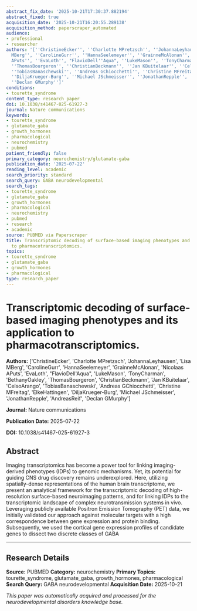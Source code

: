 ```yaml
---
abstract_fix_date: '2025-10-21T17:30:37.882194'
abstract_fixed: true
acquisition_date: '2025-10-21T16:20:55.289138'
acquisition_method: paperscraper_automated
audience:
- professional
- researcher
authors: '[''ChristineEcker'', ''Charlotte MPretzsch'', ''JohannaLeyhausen'', ''Lisa
  MBerg'', ''CarolineGurr'', ''HannaSeelemeyer'', ''GrainneMcAlonan'', ''Nicolaas
  APuts'', ''EvaLoth'', "FlavioDell''Aqua", ''LukeMason'', ''TonyCharman'', ''BethanyOakley'',
  ''ThomasBourgeron'', ''ChristianBeckmann'', ''Jan KBuitelaar'', ''CelsoArango'',
  ''TobiasBanaschewski'', ''Andreas GChiocchetti'', ''Christine MFreitag'', ''ElkeHattingen'',
  ''DiljaKrueger-Burg'', ''Michael JSchmeisser'', ''JonathanRepple'', ''AndreasReif'',
  ''Declan GMurphy'']'
conditions:
- tourette_syndrome
content_type: research_paper
doi: 10.1038/s41467-025-61927-3
journal: Nature communications
keywords:
- tourette_syndrome
- glutamate_gaba
- growth_hormones
- pharmacological
- neurochemistry
- pubmed
patient_friendly: false
primary_category: neurochemistry/glutamate-gaba
publication_date: '2025-07-22'
reading_level: academic
search_priority: standard
search_query: GABA neurodevelopmental
search_tags:
- tourette_syndrome
- glutamate_gaba
- growth_hormones
- pharmacological
- neurochemistry
- pubmed
- research
- academic
source: PUBMED via Paperscraper
title: Transcriptomic decoding of surface-based imaging phenotypes and its application
  to pharmacotranscriptomics.
topics:
- tourette_syndrome
- glutamate_gaba
- growth_hormones
- pharmacological
type: research_paper
---
```


# Transcriptomic decoding of surface-based imaging phenotypes and its application to pharmacotranscriptomics.

**Authors:** ['ChristineEcker', 'Charlotte MPretzsch', 'JohannaLeyhausen', 'Lisa MBerg', 'CarolineGurr', 'HannaSeelemeyer', 'GrainneMcAlonan', 'Nicolaas APuts', 'EvaLoth', "FlavioDell'Aqua", 'LukeMason', 'TonyCharman', 'BethanyOakley', 'ThomasBourgeron', 'ChristianBeckmann', 'Jan KBuitelaar', 'CelsoArango', 'TobiasBanaschewski', 'Andreas GChiocchetti', 'Christine MFreitag', 'ElkeHattingen', 'DiljaKrueger-Burg', 'Michael JSchmeisser', 'JonathanRepple', 'AndreasReif', 'Declan GMurphy']

**Journal:** Nature communications

**Publication Date:** 2025-07-22

**DOI:** 10.1038/s41467-025-61927-3

## Abstract

Imaging transcriptomics has become a power tool for linking imaging-derived phenotypes (IDPs) to genomic mechanisms. Yet, its potential for guiding CNS drug discovery remains underexplored. Here, utilizing spatially-dense representations of the human brain transcriptome, we present an analytical framework for the transcriptomic decoding of high-resolution surface-based neuroimaging patterns, and for linking IDPs to the transcriptomic landscape of complex neurotransmission systems in vivo. Leveraging publicly available Positron Emission Tomography (PET) data, we initially validated our approach against molecular targets with a high correspondence between gene expression and protein binding. Subsequently, we used the cortical gene expression profiles of candidate genes to dissect two discrete classes of GABA

---

## Research Details

**Source:** PUBMED
**Category:** neurochemistry
**Primary Topics:** tourette_syndrome, glutamate_gaba, growth_hormones, pharmacological
**Search Query:** GABA neurodevelopmental
**Acquisition Date:** 2025-10-21

*This paper was automatically acquired and processed for the neurodevelopmental disorders knowledge base.*
